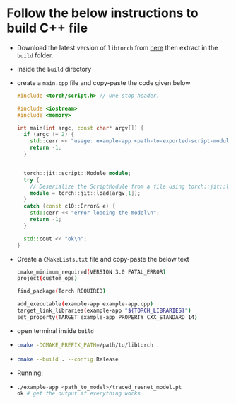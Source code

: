 # Follow the below instructions to build C++ file

- Download the latest version of `libtorch` from [here](https://download.pytorch.org/libtorch/nightly/cpu/libtorch-shared-with-deps-latest.zip) then extract in the `build` folder.

- Inside the `build` directory
  
- create a `main.cpp` file and copy-paste the code given below

  ```c++
  #include <torch/script.h> // One-stop header.
  
  #include <iostream>
  #include <memory>
  
  int main(int argc, const char* argv[]) {
    if (argc != 2) {
      std::cerr << "usage: example-app <path-to-exported-script-module>\n";
      return -1;
    }
  
  
    torch::jit::script::Module module;
    try {
      // Deserialize the ScriptModule from a file using torch::jit::load().
      module = torch::jit::load(argv[1]);
    }
    catch (const c10::Error& e) {
      std::cerr << "error loading the model\n";
      return -1;
    }
  
    std::cout << "ok\n";
  }
  ```

- Create a `CMakeLists.txt` file and copy-paste the below text

  ```bash
  cmake_minimum_required(VERSION 3.0 FATAL_ERROR)
  project(custom_ops)
  
  find_package(Torch REQUIRED)
  
  add_executable(example-app example-app.cpp)
  target_link_libraries(example-app "${TORCH_LIBRARIES}")
  set_property(TARGET example-app PROPERTY CXX_STANDARD 14)
  ```

- open terminal inside `build`

- ```bash
  cmake -DCMAKE_PREFIX_PATH=/path/to/libtorch .
  ```

- ```bash
  cmake --build . --config Release
  ```

- Running:

- ```bash
  ./example-app <path_to_model>/traced_resnet_model.pt
  ok # get the output if everything works
  ```